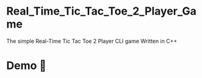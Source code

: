 # Real_Time_Tic_Tac_Toe_2_Player_Game
The simple Real-Time Tic Tac Toe 2 Player CLI game Written in C++
# Demo :tada:

